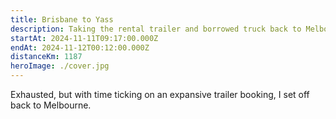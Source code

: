 ```yaml
---
title: Brisbane to Yass
description: Taking the rental trailer and borrowed truck back to Melbourne
startAt: 2024-11-11T09:17:00.000Z
endAt: 2024-11-12T00:12:00.000Z
distanceKm: 1187
heroImage: ./cover.jpg
---
```


Exhausted, but with time ticking on an expansive trailer booking, I set off back to Melbourne.
